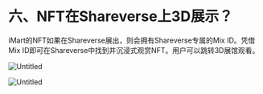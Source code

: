 # 六、NFT在Shareverse上3D展示？

iMart的NFT如果在Shareverse展出，则会拥有Shareverse专属的Mix ID。凭借Mix ID即可在Shareverse中找到并沉浸式观赏NFT。用户可以跳转3D展馆观看。

![Untitled](https://s3-us-west-2.amazonaws.com/secure.notion-static.com/333d6a38-3bd0-4318-b7c6-3014a1722ff1/Untitled.png)

![Untitled](https://s3-us-west-2.amazonaws.com/secure.notion-static.com/823f6a05-3494-4758-ad99-39de84648061/Untitled.png)
